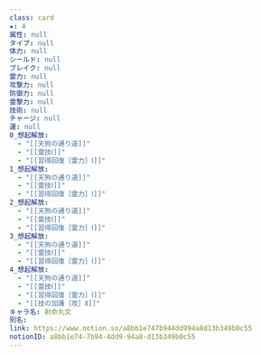 ```yaml
---
class: card
★: 4
属性: null
タイプ: null
体力: null
シールド: null
ブレイク: null
霊力: null
攻撃力: null
防御力: null
霊撃力: null
技術: null
チャージ: null
運: null
0_想起解放:
  - "[[天狗の通り道]]"
  - "[[霊技Ⅰ]]"
  - "[[習得回復［霊力］Ⅰ]]"
1_想起解放:
  - "[[天狗の通り道]]"
  - "[[霊技Ⅰ]]"
  - "[[習得回復［霊力］Ⅰ]]"
2_想起解放:
  - "[[天狗の通り道]]"
  - "[[霊技Ⅰ]]"
  - "[[習得回復［霊力］Ⅰ]]"
3_想起解放:
  - "[[天狗の通り道]]"
  - "[[霊技Ⅰ]]"
  - "[[習得回復［霊力］Ⅰ]]"
4_想起解放:
  - "[[天狗の通り道]]"
  - "[[霊技Ⅰ]]"
  - "[[習得回復［霊力］Ⅰ]]"
  - "[[技の加護［攻］Ⅱ]]"
キャラ名: 射命丸文
別名: 
link: https://www.notion.so/a8bb1e747b944dd994a8d13b349b0c55
notionID: a8bb1e74-7b94-4dd9-94a8-d13b349b0c55
---
```


